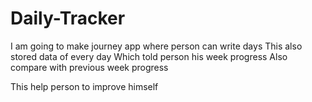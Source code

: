 # Daily-Tracker

I am going to make journey app where person can write days
This also stored data of every day
Which told person his week progress
Also compare with previous week progress


This help person to improve himself

